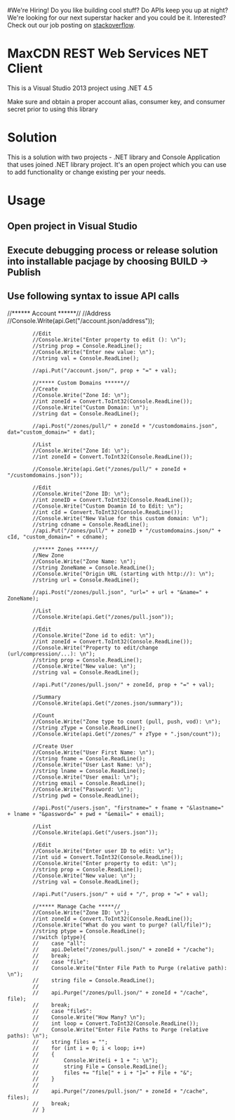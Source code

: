 #We're Hiring!
Do you like building cool stuff?  Do APIs keep you up at night? We're looking for our next superstar hacker and you could be it. Interested? Check out our job posting on [stackoverflow](http://careers.stackoverflow.com/jobs/52171/obsessive-compulsive-full-web-stack-engineer-maxcdn?a=11CW0Jx0A&searchTerm=maxcdn).

# MaxCDN REST Web Services NET Client

This is a Visual Studio 2013 project using .NET 4.5 

Make sure and obtain a proper account alias, consumer key, and consumer secret prior to using this library

# Solution
This is a solution with two projects - .NET library and Console Application that uses joined .NET library project. It's an open project which you can use to add functionality or change existing per your needs. 

# Usage

## Open project in Visual Studio
## Execute debugging process or release solution into installable pacjage by choosing BUILD -> Publish 
## Use following syntax to issue API calls

//****** Account ******//
            //Address
            //Console.Write(api.Get("/account.json/address"));

            //Edit
            //Console.Write("Enter property to edit (): \n");
            //string prop = Console.ReadLine();
            //Console.Write("Enter new value: \n");
            //string val = Console.ReadLine();

            //api.Put("/account.json/", prop + "=" + val);

            //***** Custom Domains ******//
            //Create
            //Console.Write("Zone Id: \n");
            //int zoneId = Convert.ToInt32(Console.ReadLine());
            //Console.Write("Custom Domain: \n");
            //string dat = Console.ReadLine();
            
            //api.Post("/zones/pull/" + zoneId + "/customdomains.json", dat="custom_domain=" + dat);
            
            //List
            //Console.Write("Zone Id: \n");
            //int zoneId = Convert.ToInt32(Console.ReadLine());

            //Console.Write(api.Get("/zones/pull/" + zoneId + "/customdomains.json"));
            
            //Edit
            //Console.Write("Zone ID: \n");
            //int zoneID = Convert.ToInt32(Console.ReadLine());
            //Console.Write("Custom Doamin Id to Edit: \n");
            //int cId = Convert.ToInt32(Console.ReadLine());
            //Console.Write("New Value for this custom domain: \n");
            //string cdname = Console.ReadLine();
            //api.Put("/zones/pull/" + zoneID + "/customdomains.json/" + cId, "custom_domain=" + cdname);

            //***** Zones *****//
            //New Zone
            //Console.Write("Zone Name: \n");
            //string ZoneName = Console.ReadLine();
            //Console.Write("Origin URL (starting with http://): \n");
            //string url = Console.ReadLine();

            //api.Post("/zones/pull.json", "url=" + url + "&name=" + ZoneName);

            //List
            //Console.Write(api.Get("/zones/pull.json"));

            //Edit
            //Console.Write("Zone id to edit: \n");
            //int zoneId = Convert.ToInt32(Console.ReadLine());
            //Console.Write("Property to edit/change (url/compression/...): \n");
            //string prop = Console.ReadLine();
            //Console.Write("New value: \n");
            //string val = Console.ReadLine();

            //api.Put("/zones/pull.json/" + zoneId, prop + "=" + val);

            //Summary
            //Console.Write(api.Get("/zones.json/summary"));

            //Count
            //Console.Write("Zone type to count (pull, push, vod): \n");
            //string zType = Console.ReadLine();
            //Console.Write(api.Get("/zones/" + zType + ".json/count"));
            
            //Create User
            //Console.Write("User First Name: \n");
            //string fname = Console.ReadLine();
            //Console.Write("User Last Name: \n");
            //string lname = Console.ReadLine();
            //Console.Write("User email: \n");
            //string email = Console.ReadLine();
            //Console.Write("Password: \n");
            //string pwd = Console.ReadLine();

            //api.Post("/users.json", "firstname=" + fname + "&lastname=" + lname + "&password=" + pwd + "&email=" + email);

            //List
            //Console.Write(api.Get("/users.json"));

            //Edit
            //Console.Write("Enter user ID to edit: \n");
            //int uid = Convert.ToInt32(Console.ReadLine());
            //Console.Write("Enter property to edit: \n");
            //string prop = Console.ReadLine();
            //Console.Write("New value: \n");
            //string val = Console.ReadLine();

            //api.Put("/users.json/" + uid + "/", prop + "=" + val);

            //***** Manage Cache *****//
            //Console.Write("Zone ID: \n");
            //int zoneId = Convert.ToInt32(Console.ReadLine());
            //Console.Write("What do you want to purge? (all/file)");
            //string ptype = Console.ReadLine();
            //switch (ptype){
            //    case "all":
            //    api.Delete("/zones/pull.json/" + zoneId + "/cache");
            //    break;
            //    case "file":
            //    Console.Write("Enter File Path to Purge (relative path): \n");
            //    string file = Console.ReadLine();
            //    
            //    api.Purge("/zones/pull.json/" + zoneId + "/cache", file);
            //    break;
            //    case "fileS":
            //    Console.Write("How Many? \n");
            //    int loop = Convert.ToInt32(Console.ReadLine());
            //    Console.Write("Enter File Paths to Purge (relative paths): \n");
            //    string files = "";
            //    for (int i = 0; i < loop; i++)
            //    {
            //        Console.Write(i + 1 + ": \n");
            //        string File = Console.ReadLine();
            //        files += "file[" + i + "]=" + File + "&";
            //    }
            //    
            //    api.Purge("/zones/pull.json/" + zoneId + "/cache", files);
            //    break;
            // }
 
